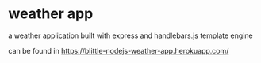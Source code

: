 # weather app 

a weather application built with express and handlebars.js template engine 

can be found in
https://blittle-nodejs-weather-app.herokuapp.com/
